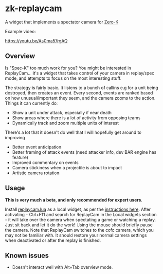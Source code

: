 # zk-replaycam

A widget that implements a spectator camera for [Zero-K](https://zero-k.info/)

Example video:

https://youtu.be/As0ma57rgAQ

## Overview

Is "Spec-K" too much work for you? You might be interested in ReplayCam... it's a widget that takes control of your camera in replay/spec mode, and attempts to focus on the most interesting stuff.

The strategy is fairly basic. It listens to a bunch of callins e.g for a unit being destroyed, then creates an event. Every second, events are ranked based on how unusual/important they seem, and the camera zooms to the action. Things it can currently do:

- Show a unit under attack, especially if near death
- Show areas where there is a lot of activity from opposing teams
- Dynamically track and zoom multiple units of interest

There's a lot that it doesn't do well that I will hopefully get around to improving

- Better event anticipation
- Better framing of attack events (need attacker info, dev BAR engine has feature)
- Improved commentary on events
- Camera stickiness when a projectile is about to impact
- Artistic camera rotation

## Usage

**This is very much a beta, and only recommended for expert users.**

Install [replaycam.lua](./replaycam.lua) as a local widget, as per the [instructions here](https://zero-k.info/mediawiki/Widget_Configuration#Activate_local_widgets). After activating - Ctrl+F11 and search for ReplayCam in the Local widgets section - it will take over the camera when spectating a game or watching a replay. Just sit back and let it do the work! Using the mouse should briefly pause the camera. Note that ReplayCam switches to the cofc camera, which you may not be familiar with. It should restore your normal camera settings when deactivated or after the replay is finished.

## Known issues

- Doesn't interact well with Alt+Tab overview mode.
